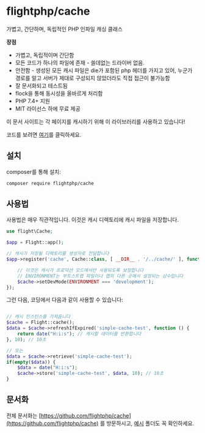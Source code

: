 # flightphp/cache

가볍고, 간단하며, 독립적인 PHP 인파일 캐싱 클래스

**장점**
- 가볍고, 독립적이며 간단함
- 모든 코드가 하나의 파일에 존재 - 쓸데없는 드라이버 없음.
- 안전함 - 생성된 모든 캐시 파일은 die가 포함된 php 헤더를 가지고 있어, 누군가 경로를 알고 서버가 제대로 구성되지 않았더라도 직접 접근이 불가능함
- 잘 문서화되고 테스트됨
- flock을 통해 동시성을 올바르게 처리함
- PHP 7.4+ 지원
- MIT 라이선스 하에 무료 제공

이 문서 사이트는 각 페이지를 캐시하기 위해 이 라이브러리를 사용하고 있습니다!

코드를 보려면 [여기](https://github.com/flightphp/cache)를 클릭하세요.

## 설치

composer를 통해 설치:

```bash
composer require flightphp/cache
```

## 사용법

사용법은 매우 직관적입니다. 이것은 캐시 디렉토리에 캐시 파일을 저장합니다.

```php
use flight\Cache;

$app = Flight::app();

// 캐시가 저장될 디렉토리를 생성자로 전달합니다
$app->register('cache', Cache::class, [ __DIR__ . '/../cache/' ], function(Cache $cache) {

	// 이것은 캐시가 프로덕션 모드에서만 사용되도록 보장합니다
	// ENVIRONMENT는 부트스트랩 파일이나 앱의 다른 곳에서 설정되는 상수입니다
	$cache->setDevMode(ENVIRONMENT === 'development');
});
```

그런 다음, 코딩에서 다음과 같이 사용할 수 있습니다:

```php

// 캐시 인스턴스를 가져옵니다
$cache = Flight::cache();
$data = $cache->refreshIfExpired('simple-cache-test', function () {
    return date("H:i:s"); // 캐시할 데이터를 반환합니다
}, 10); // 10초

// 또는
$data = $cache->retrieve('simple-cache-test');
if(empty($data)) {
	$data = date("H:i:s");
	$cache->store('simple-cache-test', $data, 10); // 10초
}
```

## 문서화

전체 문서화는 [https://github.com/flightphp/cache](https://github.com/flightphp/cache) 를 방문하시고, [예시](https://github.com/flightphp/cache/tree/master/examples) 폴더도 꼭 확인하세요.